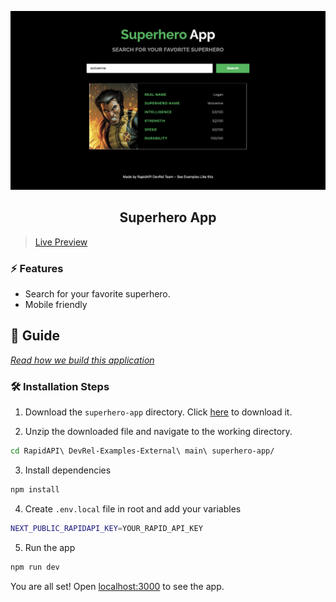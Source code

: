 ![cover](assets/cover.png)

<div align="center">
	<h2>Superhero App</h2>
</div>

> [Live Preview](https://rapidapi-example-superhero-app.vercel.app/)

### ⚡️ Features

- Search for your favorite superhero.
- Mobile friendly

## 📖 Guide

[*Read how we build this application*](https://rapidapi.com/guides/build-superhero-app)

### 🛠️ Installation Steps

1. Download the `superhero-app` directory. Click [here](https://download-directory.github.io/?url=https://github.com/RapidAPI/DevRel-Examples-External/tree/main/superhero-app) to download it.

2. Unzip the downloaded file and navigate to the working directory.

```bash
cd RapidAPI\ DevRel-Examples-External\ main\ superhero-app/
```

3. Install dependencies

```bash
npm install
```

4. Create `.env.local` file in root and add your variables

```bash
NEXT_PUBLIC_RAPIDAPI_KEY=YOUR_RAPID_API_KEY
```

5. Run the app

```bash
npm run dev
```

You are all set! Open [localhost:3000](http://localhost:3000/) to see the app.
